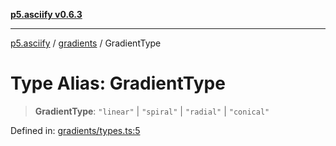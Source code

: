 [**p5.asciify v0.6.3**](../../../README.md)

***

[p5.asciify](../../../globals.md) / [gradients](../README.md) / GradientType

# Type Alias: GradientType

> **GradientType**: `"linear"` \| `"spiral"` \| `"radial"` \| `"conical"`

Defined in: [gradients/types.ts:5](https://github.com/humanbydefinition/p5-asciify/blob/85ece03d79020f41f143d875767f8fa05495057c/src/lib/gradients/types.ts#L5)
